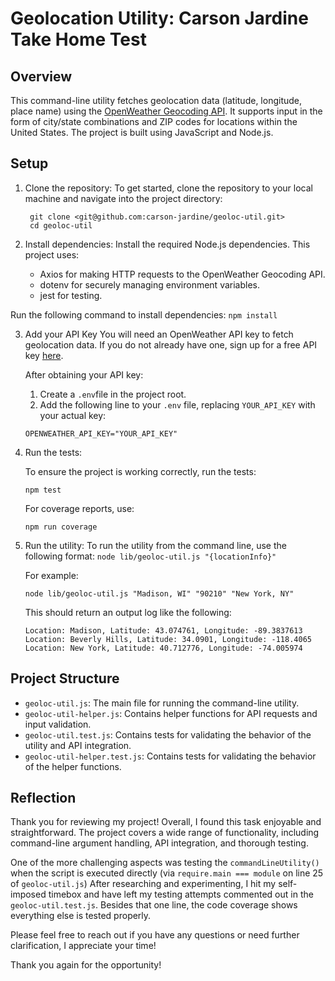 # Geolocation Utility: Carson Jardine Take Home Test

## Overview

This command-line utility fetches geolocation data (latitude, longitude, place name) using the [OpenWeather Geocoding API](https://openweathermap.org/api/geocoding-api). It supports input in the form of city/state combinations and ZIP codes for locations within the United States. The project is built using JavaScript and Node.js.

## Setup

1. Clone the repository:
   To get started, clone the repository to your local machine and navigate into the project directory:

   ```
    git clone <git@github.com:carson-jardine/geoloc-util.git>
    cd geoloc-util
   ```

2. Install dependencies:
   Install the required Node.js dependencies. This project uses:
   - Axios for making HTTP requests to the OpenWeather Geocoding API.
   - dotenv for securely managing environment variables.
   - jest for testing.

Run the following command to install dependencies:
`npm install`

3. Add your API Key
   You will need an OpenWeather API key to fetch geolocation data. If you do not already have one, sign up for a free API key [here](https://home.openweathermap.org/users/sign_up).

   After obtaining your API key:

   1. Create a `.env`file in the project root.
   2. Add the following line to your `.env` file, replacing `YOUR_API_KEY` with your actual key:

   ```
   OPENWEATHER_API_KEY="YOUR_API_KEY"
   ```

4. Run the tests:

   To ensure the project is working correctly, run the tests:

   `npm test`

   For coverage reports, use:

   `npm run coverage`

5. Run the utility:
   To run the utility from the command line, use the following format:
   `node lib/geoloc-util.js "{locationInfo}"`

   For example:

   `node lib/geoloc-util.js "Madison, WI" "90210" "New York, NY"`

   This should return an output log like the following:

   ```
   Location: Madison, Latitude: 43.074761, Longitude: -89.3837613
   Location: Beverly Hills, Latitude: 34.0901, Longitude: -118.4065
   Location: New York, Latitude: 40.712776, Longitude: -74.005974
   ```

## Project Structure

- `geoloc-util.js`: The main file for running the command-line utility.
- `geoloc-util-helper.js`: Contains helper functions for API requests and input validation.
- `geoloc-util.test.js`: Contains tests for validating the behavior of the utility and API integration.
- `geoloc-util-helper.test.js`: Contains tests for validating the behavior of the helper functions.

## Reflection

Thank you for reviewing my project! Overall, I found this task enjoyable and straightforward. The project covers a wide range of functionality, including command-line argument handling, API integration, and thorough testing.

One of the more challenging aspects was testing the `commandLineUtility()` when the script is executed directly (via `require.main === module` on line 25 of `geoloc-util.js`) After researching and experimenting, I hit my self-imposed timebox and have left my testing attempts commented out in the `geoloc-util.test.js`. Besides that one line, the code coverage shows everything else is tested properly.

Please feel free to reach out if you have any questions or need further clarification, I appreciate your time!

Thank you again for the opportunity!
